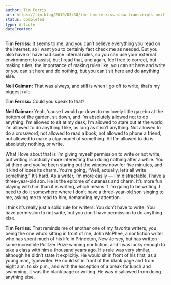```yaml
---
author: Tim Ferris
url: https://tim.blog/2019/03/30/the-tim-ferriss-show-transcripts-neil-gaiman-366/
status: Completed
type: Article
dateCreated:
---
```


**Tim Ferriss:** It seems to me, and you can’t believe everything you read on the internet, so I want you to certainly fact check me as needed. But you also have or have had some internal rules, so you can use your external environment to assist, but I read that, and again, feel free to correct, but making rules, the importance of making rules like, you can sit here and write or you can sit here and do nothing, but you can’t sit here and do anything else.

**Neil Gaiman:** That was always, and still is when I go off to write, that’s my biggest rule.

**Tim Ferriss:** Could you speak to that?

**Neil Gaiman:** Yeah, ’cause I would go down to my lovely little gazebo at the bottom of the garden, sit down, and I’m absolutely allowed not to do anything. I’m allowed to sit at my desk, I’m allowed to stare out at the world, I’m allowed to do anything I like, as long as it isn’t anything. Not allowed to do a crossword, not allowed to read a book, not allowed to phone a friend, not allowed to make a clay model of something. All I’m allowed to do is absolutely nothing, or write.

What I love about that is I’m giving myself permission to write or not write, but writing is actually more interesting than doing nothing after a while. You sit there and you’ve been staring out the window now for five minutes, and it kind of loses its charm. You’re going, “Well, actually, let’s all write something.” It’s hard. As a writer, I’m more easily — I’m distractable. I have a three-year-old son. He is the epitome of cuteness and charm. It’s more fun playing with him than it is writing, which means if I’m going to be writing, I need to do it somewhere where I don’t have a three-year-old son singing to me, asking me to read to him, demanding my attention.

I think it’s really just a solid rule for writers. You don’t have to write. You have permission to not write, but you don’t have permission to do anything else.

**Tim Ferriss:** That reminds me of another one of my favorite writers, you being the one who’s sitting in front of me, John McPhee, a nonfiction writer who has spent much of his life in Princeton, New Jersey, but has written some incredible Pulitzer Prize winning nonfiction, and I was lucky enough to take a class with him a thousand years ago. His rule was very similar, although he didn’t state it explicitly. He would sit in front of his first, as a young man, typewriter. He could sit in front of the blank page and from eight a.m. to six p.m., and with the exception of a break for lunch and swimming, it was the blank page or writing. He was disallowed from doing anything else.